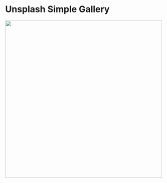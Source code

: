 # Unsplash Simple Gallery

<img src="https://github.com/ValeriiBoiko/UnsplashSimpleGallery/blob/master/demo.gif?raw=true" height="500"/>
